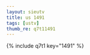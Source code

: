 ```yaml
--- 
layout: sieutv
title: us 1491
tags: [ustv]
thumb_re: q7t11491
---
```

{% include q7t1 key="1491" %} 
